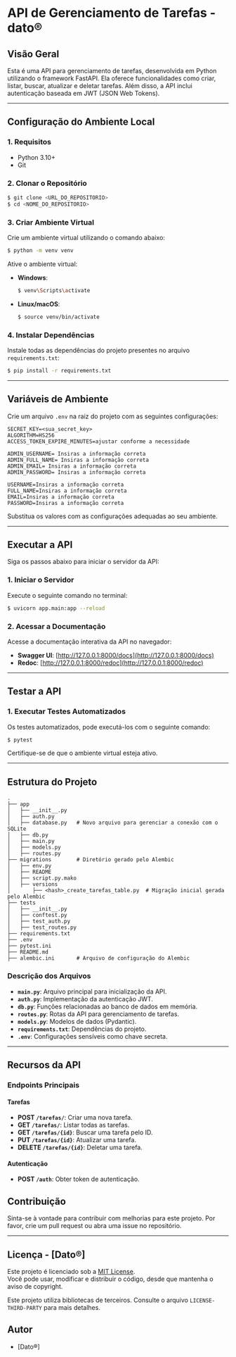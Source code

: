 # API de Gerenciamento de Tarefas - dato®

## Visão Geral
Esta é uma API para gerenciamento de tarefas, desenvolvida em Python utilizando o framework FastAPI. Ela oferece funcionalidades como criar, listar, buscar, atualizar e deletar tarefas. Além disso, a API inclui autenticação baseada em JWT (JSON Web Tokens).

---

## Configuração do Ambiente Local

### 1. Requisitos
- Python 3.10+
- Git

### 2. Clonar o Repositório
```bash
$ git clone <URL_DO_REPOSITORIO>
$ cd <NOME_DO_REPOSITORIO>
```

### 3. Criar Ambiente Virtual
Crie um ambiente virtual utilizando o comando abaixo:
```bash
$ python -m venv venv
```
Ative o ambiente virtual:
- **Windows**:
  ```bash
  $ venv\Scripts\activate
  ```
- **Linux/macOS**:
  ```bash
  $ source venv/bin/activate
  ```

### 4. Instalar Dependências
Instale todas as dependências do projeto presentes no arquivo `requirements.txt`:
```bash
$ pip install -r requirements.txt
```

---

## Variáveis de Ambiente
Crie um arquivo `.env` na raiz do projeto com as seguintes configurações:
```env
SECRET_KEY=<sua_secret_key>
ALGORITHM=HS256
ACCESS_TOKEN_EXPIRE_MINUTES=ajustar conforme a necessidade

ADMIN_USERNAME= Insiras a informação correta
ADMIN_FULL_NAME= Insiras a informação correta
ADMIN_EMAIL= Insiras a informação correta
ADMIN_PASSWORD= Insiras a informação correta

USERNAME=Insiras a informação correta
FULL_NAME=Insiras a informação correta
EMAIL=Insiras a informação correta
PASSWORD=Insiras a informação correta
```
Substitua os valores com as configurações adequadas ao seu ambiente.

---

## Executar a API
Siga os passos abaixo para iniciar o servidor da API:

### 1. Iniciar o Servidor
Execute o seguinte comando no terminal:
```bash
$ uvicorn app.main:app --reload
```

### 2. Acessar a Documentação
Acesse a documentação interativa da API no navegador:
- **Swagger UI**: [http://127.0.0.1:8000/docs](http://127.0.0.1:8000/docs)
- **Redoc**: [http://127.0.0.1:8000/redoc](http://127.0.0.1:8000/redoc)

---

## Testar a API

### 1. Executar Testes Automatizados
Os testes automatizados, pode executá-los com o seguinte comando:
```bash
$ pytest
```
Certifique-se de que o ambiente virtual esteja ativo.

---


## Estrutura do Projeto

```plaintext
.
├── app
│   ├── __init__.py
│   ├── auth.py
│   ├── database.py   # Novo arquivo para gerenciar a conexão com o SQLite
│   ├── db.py
│   ├── main.py
│   ├── models.py
│   ├── routes.py
├── migrations        # Diretório gerado pelo Alembic
│   ├── env.py
│   ├── README
│   ├── script.py.mako
│   ├── versions
│       ├── <hash>_create_tarefas_table.py  # Migração inicial gerada pelo Alembic
├── tests
│   ├── __init__.py
│   ├── conftest.py
│   ├── test_auth.py
│   ├── test_routes.py
├── requirements.txt
├── .env
├── pytest.ini
├── README.md
├── alembic.ini       # Arquivo de configuração do Alembic
```

### Descrição dos Arquivos
- **`main.py`**: Arquivo principal para inicialização da API.
- **`auth.py`**: Implementação da autenticação JWT.
- **`db.py`**: Funções relacionadas ao banco de dados em memória.
- **`routes.py`**: Rotas da API para gerenciamento de tarefas.
- **`models.py`**: Modelos de dados (Pydantic).
- **`requirements.txt`**: Dependências do projeto.
- **`.env`**: Configurações sensíveis como chave secreta.

---

## Recursos da API

### Endpoints Principais

#### Tarefas
- **POST `/tarefas/`**: Criar uma nova tarefa.
- **GET `/tarefas/`**: Listar todas as tarefas.
- **GET `/tarefas/{id}`**: Buscar uma tarefa pelo ID.
- **PUT `/tarefas/{id}`**: Atualizar uma tarefa.
- **DELETE `/tarefas/{id}`**: Deletar uma tarefa.

#### Autenticação
- **POST `/auth`**: Obter token de autenticação.


## Contribuição
Sinta-se à vontade para contribuir com melhorias para este projeto. Por favor, crie um pull request ou abra uma issue no repositório.

---

## Licença - [Dato®]

Este projeto é licenciado sob a [MIT License](https://opensource.org/licenses/MIT).  
Você pode usar, modificar e distribuir o código, desde que mantenha o aviso de copyright.

Este projeto utiliza bibliotecas de terceiros. Consulte o arquivo `LICENSE-THIRD-PARTY` para mais detalhes.


## Autor
- [Dato®]



